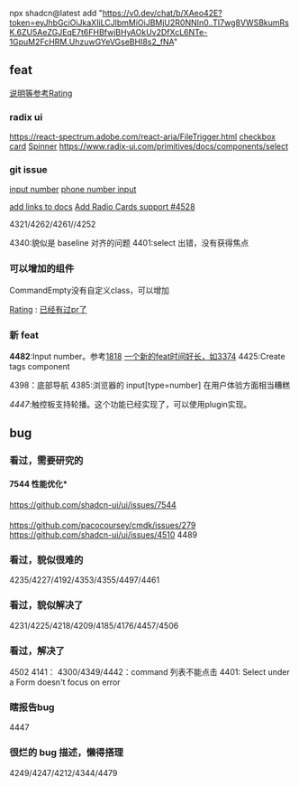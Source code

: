 npx shadcn@latest add "https://v0.dev/chat/b/XAeo42E?token=eyJhbGciOiJkaXIiLCJlbmMiOiJBMjU2R0NNIn0..TI7wg8VWSBkumRsK.6ZU5AeZGJEqE7t6FHBfwjBHyAOkUv2DfXcL6NTe-1GpuM2FcHRM.UhzuwGYeVGseBHI8s2_fNA"

## feat
[说明等参考Rating](https://github.com/shadcn-ui/ui/pull/2951)

### radix ui
https://react-spectrum.adobe.com/react-aria/FileTrigger.html
[checkbox card](https://www.radix-ui.com/themes/docs/components/checkbox-cards)
[Spinner](https://www.radix-ui.com/themes/docs/components/spinner)
https://www.radix-ui.com/primitives/docs/components/select

### git issue

[input number](https://github.com/shadcn-ui/ui/pull/1818)
[phone number input](https://github.com/shadcn-ui/ui/issues/4596)

[add links to docs](https://github.com/shadcn-ui/ui/issues/4536)
[Add Radio Cards support #4528](https://github.com/shadcn-ui/ui/issues/4528)

4321/4262/4261//4252

4340:貌似是 baseline 对齐的问题
4401:select 出错，没有获得焦点


### 可以增加的组件
CommandEmpty没有自定义class，可以增加

[Rating](https://mui.com/material-ui/react-rating/) : [已经有过pr了](https://github.com/shadcn-ui/ui/pull/2951)


### 新 feat


**4482**:Input number。参考[1818](https://github.com/shadcn-ui/ui/pull/1818)
		[一个新的feat时间好长，如3374](https://github.com/shadcn-ui/ui/pull/3374)
4425:Create tags component

4398：底部导航
4385:浏览器的 input[type=number] 在用户体验方面相当糟糕


*4447*:触控板支持轮播。这个功能已经实现了，可以使用plugin实现。

## bug

### 看过，需要研究的
#### 7544 性能优化*
https://github.com/shadcn-ui/ui/issues/7544

#### 
https://github.com/pacocoursey/cmdk/issues/279
https://github.com/shadcn-ui/ui/issues/4510
4489


### 看过，貌似很难的

4235/4227/4192/4353/4355/4497/4461


### 看过，貌似解决了

4231/4225/4218/4209/4185/4176/4457/4506


### 看过，解决了
4502
4141：
4300/4349/4442：command 列表不能点击
4401: Select under a Form doesn't focus on error

### 瞎报告bug
4447


### 很烂的 bug 描述，懒得搭理

4249/4247/4212/4344/4479
